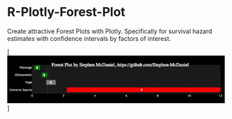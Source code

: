 # R-Plotly-Forest-Plot
Create attractive Forest Plots with Plotly. Specifically for survival hazard estimates with confidence intervals by factors of interest.

[![Alt text](https://github.com/Stephen-McDaniel/R-Plotly-Forest-Plot/blob/950b48b11d21e8ce5981bdba662ce8c6757099b4/Hazard_Forest_Plot_Plotly_StephenMcDaniel.png)]
